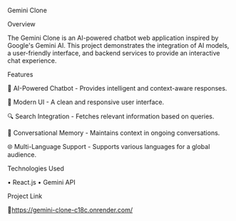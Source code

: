 Gemini Clone

Overview

The Gemini Clone is an AI-powered chatbot web application inspired by Google's Gemini AI. This project demonstrates the integration of AI models, a user-friendly interface, and backend services to provide an interactive chat experience.

Features

🧠 AI-Powered Chatbot - Provides intelligent and context-aware responses.

🎨 Modern UI - A clean and responsive user interface.

🔍 Search Integration - Fetches relevant information based on queries.

💬 Conversational Memory - Maintains context in ongoing conversations.

🌐 Multi-Language Support - Supports various languages for a global audience.

Technologies Used

• React.js
• Gemini API

Project Link

🔗https://gemini-clone-c18c.onrender.com/
